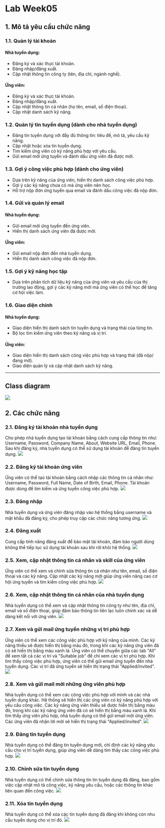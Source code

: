 # Lab Week05

## 1. Mô tả yêu cầu chức năng

### 1.1. Quản lý tài khoản
#### Nhà tuyển dụng:
- Đăng ký và xác thực tài khoản.
- Đăng nhập/đăng xuất.
- Cập nhật thông tin công ty (tên, địa chỉ, ngành nghề).

#### Ứng viên:
- Đăng ký và xác thực tài khoản.
- Đăng nhập/đăng xuất.
- Cập nhật thông tin cá nhân (họ tên, email, số điện thoại).
- Cập nhật danh sách kỹ năng.

### 1.2. Quản lý tin tuyển dụng (dành cho nhà tuyển dụng)
- Đăng tin tuyển dụng với đầy đủ thông tin: tiêu đề, mô tả, yêu cầu kỹ năng.
- Cập nhật hoặc xóa tin tuyển dụng.
- Tìm kiếm ứng viên có kỹ năng phù hợp với yêu cầu.
- Gửi email mời ứng tuyển và đánh dấu ứng viên đã được mời.

### 1.3. Gợi ý công việc phù hợp (dành cho ứng viên)
- Dựa trên kỹ năng của ứng viên, hiển thị danh sách công việc phù hợp.
- Gợi ý các kỹ năng chưa có mà ứng viên nên học.
- Hỗ trợ nộp đơn ứng tuyển qua email và đánh dấu công việc đã nộp đơn.

### 1.4. Gửi và quản lý email
#### Nhà tuyển dụng:
- Gửi email mời ứng tuyển đến ứng viên.
- Hiển thị danh sách ứng viên đã được mời.

#### Ứng viên:
- Gửi email nộp đơn đến nhà tuyển dụng.
- Hiển thị danh sách công việc đã nộp đơn.

### 1.5. Gợi ý kỹ năng học tập
- Dựa trên phân tích dữ liệu kỹ năng của ứng viên và yêu cầu của thị trường lao động, gợi ý các kỹ năng mới mà ứng viên có thể học để tăng cơ hội việc làm.

### 1.6. Giao diện chính

#### Nhà tuyển dụng:
- Giao diện hiển thị danh sách tin tuyển dụng và trạng thái của từng tin.
- Bộ lọc tìm kiếm ứng viên theo kỹ năng và vị trí.

#### Ứng viên:
- Giao diện hiển thị danh sách công việc phù hợp và trạng thái (đã nộp/đang mở).
- Giao diện quản lý và cập nhật danh sách kỹ năng.

---
## Class diagram
![](https://github.com/manh20051151/www/blob/master/week05/week05_lab_NguyenVietManh_20051151/img/Class_diagram.png)
## 2. Các chức năng

### 2.1. Đăng ký tài khoản nhà tuyển dụng
Cho phép nhà tuyển dụng tạo tài khoản bằng cách cung cấp thông tin như: Username, Password, Company Name, About, Website URL, Email, Phone. Sau khi đăng ký, nhà tuyển dụng có thể sử dụng tài khoản để đăng tin tuyển dụng.
![](https://github.com/manh20051151/www/blob/master/week05/week05_lab_NguyenVietManh_20051151/img/danKy_company_1.gif)
### 2.2. Đăng ký tài khoản ứng viên
Ứng viên có thể tạo tài khoản bằng cách nhập các thông tin cá nhân như: Username, Password, Full Name, Date of Birth, Email, Phone. Tài khoản được dùng để tìm kiếm và ứng tuyển công việc phù hợp.
![](https://github.com/manh20051151/www/blob/master/week05/week05_lab_NguyenVietManh_20051151/img/dangKy_candidate_1.gif)
### 2.3. Đăng nhập
Nhà tuyển dụng và ứng viên đăng nhập vào hệ thống bằng username và mật khẩu đã đăng ký, cho phép truy cập các chức năng tương ứng.
![](https://github.com/manh20051151/www/blob/master/week05/week05_lab_NguyenVietManh_20051151/img/dang_nhap_1.gif)
### 2.4. Đăng xuất
Cung cấp tính năng đăng xuất để bảo mật tài khoản, đảm bảo người dùng không thể tiếp tục sử dụng tài khoản sau khi rời khỏi hệ thống.
![](https://github.com/manh20051151/www/blob/master/week05/week05_lab_NguyenVietManh_20051151/img/dangXuat_1.gif)
### 2.5. Xem, cập nhật thông tin cá nhân và skill của ứng viên
Ứng viên có thể xem và chỉnh sửa thông tin cá nhân như tên, email, số điện thoại và các kỹ năng. Cập nhật các kỹ năng mới giúp ứng viên nâng cao cơ hội ứng tuyển và tìm kiếm công việc phù hợp.
![](https://github.com/manh20051151/www/blob/master/week05/week05_lab_NguyenVietManh_20051151/img/xemCapNhatTTVaSkillCandidate1.gif)
### 2.6. Xem, cập nhật thông tin cá nhân của nhà tuyển dụng
Nhà tuyển dụng có thể xem và cập nhật thông tin công ty như tên, địa chỉ, email và số điện thoại, giúp đảm bảo thông tin liên lạc luôn chính xác và dễ dàng kết nối với ứng viên.
![](https://github.com/manh20051151/www/blob/master/week05/week05_lab_NguyenVietManh_20051151/img/xemCapNhatTTCompany1.gif)
### 2.7. Xem và gửi mail ứng tuyển những vị trí phù hợp
Ứng viên có thể xem các công việc phù hợp với kỹ năng của mình. Các kỹ năng thiếu sẽ được hiển thị bằng màu đỏ, trong khi các kỹ năng ứng viên đã có sẽ hiển thị bằng màu xanh lá. Ứng viên có thể chuyển giữa các tab "All" để xem tất cả các vị trí và "Suitable job" để chỉ xem các vị trí phù hợp. Khi tìm thấy công việc phù hợp, ứng viên có thể gửi email ứng tuyển đến nhà tuyển dụng. Các vị trí đã ứng tuyển sẽ hiển thị trạng thái "Applied/invited".
![](https://github.com/manh20051151/www/blob/master/week05/week05_lab_NguyenVietManh_20051151/img/guiMailCandidate.gif)
### 2.8. Xem và gửi mail mời những ứng viên phù hợp
Nhà tuyển dụng có thể xem các công việc phù hợp với mình và các nhà tuyển dụng khác. Hệ thống sẽ hiển thị các ứng viên có kỹ năng phù hợp với yêu cầu công việc. Các kỹ năng ứng viên thiếu sẽ được hiển thị bằng màu đỏ, trong khi các kỹ năng ứng viên đã có sẽ hiển thị bằng màu xanh lá. Khi tìm thấy ứng viên phù hợp, nhà tuyển dụng có thể gửi email mời ứng viên. Các ứng viên đã nhận lời mời sẽ hiển thị trạng thái "Applied/invited".
![](https://github.com/manh20051151/www/blob/master/week05/week05_lab_NguyenVietManh_20051151/img/guiMailCompany.gif)
### 2.9. Đăng tin tuyển dụng
Nhà tuyển dụng có thể đăng tin tuyển dụng mới, chỉ định các kỹ năng yêu cầu cho vị trí tuyển dụng, giúp ứng viên dễ dàng tìm thấy các công việc phù hợp.
![](https://github.com/manh20051151/www/blob/master/week05/week05_lab_NguyenVietManh_20051151/img/dangTin.gif)
### 2.10. Chỉnh sửa tin tuyển dụng
Nhà tuyển dụng có thể chỉnh sửa thông tin tin tuyển dụng đã đăng, bao gồm việc cập nhật mô tả công việc, kỹ năng yêu cầu, hoặc các thông tin khác liên quan đến công việc.
![](https://github.com/manh20051151/www/blob/master/week05/week05_lab_NguyenVietManh_20051151/img/suaTin1.gif)
### 2.11. Xóa tin tuyển dụng
Nhà tuyển dụng có thể xóa các tin tuyển dụng đã đăng khi không còn nhu cầu tuyển dụng cho vị trí đó.
![](https://github.com/manh20051151/www/blob/master/week05/week05_lab_NguyenVietManh_20051151/img/xoaTin.gif)
